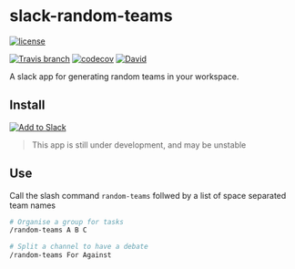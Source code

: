 # slack-random-teams
[![license](https://img.shields.io/github/license/tommilligan/slack-random-teams.svg)]()

[![Travis branch](https://img.shields.io/travis/tommilligan/slack-random-teams/master.svg)](https://travis-ci.org/tommilligan/slack-random-teams)
[![codecov](https://codecov.io/gh/tommilligan/slack-random-teams/branch/master/graph/badge.svg)](https://codecov.io/gh/tommilligan/slack-random-teams)
[![David](https://img.shields.io/david/tommilligan/slack-random-teams.svg)](https://david-dm.org/tommilligan/slack-random-teams)

A slack app for generating random teams in your workspace.


## Install

[![Add to Slack](https://platform.slack-edge.com/img/add_to_slack.png)](https://slack.com/oauth/authorize?client_id=316826906230.315357059952&scope=commands,channels:read,groups:read,users:read,team:read)

> This app is still under development, and may be unstable


## Use

Call the slash command `random-teams` follwed by a list of space separated team names

```bash
# Organise a group for tasks
/random-teams A B C

# Split a channel to have a debate
/random-teams For Against
```


